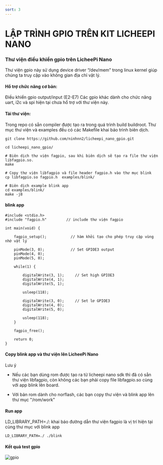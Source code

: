 ```yaml
---
sort: 3
---
```

# LẬP TRÌNH GPIO TRÊN KIT LICHEEPI NANO

### Thư viện điều khiển gpio trên LicheePi Nano
Thư viện gpio này sử dụng device driver “/dev/mem” trong linux kernel giúp chúng ta truy cập vào không gian địa chỉ vật lý.

#### Hổ trợ chức năng cơ bản:
Điều khiển gpio output/input (E2-E7)
Các gpio khác dành cho chức năng uart, i2c và spi hiện tại chưa hổ trợ với thư viện này.

#### Tải thư viện:
Trong repo có sẳn compiler được tạo ra trong quá trình build buildroot. Thư mục thư viện và examples đều có các Makefile khai báo trình biên dịch.

```shell
git clone https://github.com/ninhnn2/licheepi_nano_gpio.git

cd licheepi_nano_gpio/

# Biên dịch thư viện fagpio, sau khi biên dịch sẽ tạo ra file thư viện libfagpio.so.
make

# Copy thư viện libfagpio và file header fagpio.h vào thư mục blink
cp libfagpio.so fagpio.h  examples/blink/

# Biên dịch example blink app
cd examples/blink/
make -j8
```

#### blink app
```shell
#include <stdio.h>
#include "fagpio.h"         // include thư viện fagpio

int main(void) {

	fagpio_setup();           // hàm khởi tạo cho phép truy cập vùng nhớ vật lý

	pinMode(3, 0);            // Set GPIOE3 output
	pinMode(4, 0);            
	pinMode(5, 0);            

	while(1) {

		digitalWrite(3, 1);     // Set high GPIOE3
		digitalWrite(4, 1);
		digitalWrite(5, 1);

		usleep(118);

		digitalWrite(3, 0);     // Set lơ GPIOE3
		digitalWrite(4, 0);
		digitalWrite(5, 0);

		usleep(118);
	}

	fagpio_free();

	return 0;
}
```

#### Copy blink app và thư viện lên LicheePi Nano
Lưu ý

- Nếu các bạn dùng rom được tạo ra từ licheepi nano sdk thì đã có sẳn thư viện libfagpio, còn không các bạn phải copy file libfagpio.so cùng với app blink lên board.

- Với bản rom dành cho norflash, các bạn copy thư viện và blink app lên thư mục "/rom/work"

#### Run app
LD_LIBRARY_PATH=./: khai báo đường dẫn thư viện fagpio là vị trí hiện tại cùng thư mục với blink app

```shell
LD_LIBRARY_PATH=./ ./blink
```

#### Kết quả test gpio

![gpio](https://user-images.githubusercontent.com/41134638/131280433-b473e640-51d3-4ea8-a563-22d0e42955bf.png)

